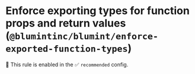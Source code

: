 # Enforce exporting types for function props and return values (`@blumintinc/blumint/enforce-exported-function-types`)

💼 This rule is enabled in the ✅ `recommended` config.

<!-- end auto-generated rule header -->
